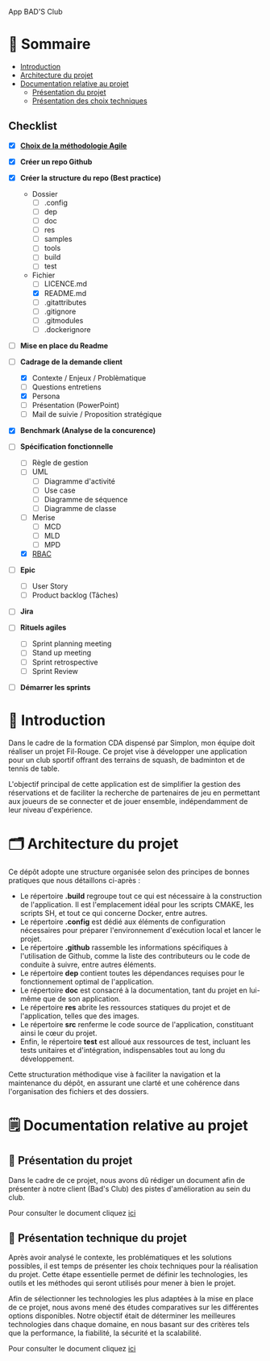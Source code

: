App BAD'S Club

# 📑 Sommaire

- <a href="#introduction">Introduction</a>
- <a href="#architecture">Architecture du projet</a>
- <a href="#project-doc">Documentation relative au projet</a>
  - <a href="#project-presentation">Présentation du projet</a>
  - <a href="#project-technical-documentation">Présentation des choix techniques</a>

## Checklist

- [X] **[Choix de la méthodologie Agile](./doc/methodology.md)**
- [x] **Créer un repo Github**
- [x] **Créer la structure du repo (Best practice)**

  - Dossier
    - [ ] .config
    - [ ] dep
    - [ ] doc
    - [ ] res
    - [ ] samples
    - [ ] tools
    - [ ] build
    - [ ] test
  - Fichier
    - [ ] LICENCE.md
    - [x] README.md
    - [ ] .gitattributes
    - [ ] .gitignore
    - [ ] .gitmodules
    - [ ] .dockerignore

- [ ] **Mise en place du Readme**
- [ ] **Cadrage de la demande client**
  - [x] Contexte / Enjeux / Problèmatique
  - [ ] Questions entretiens
  - [x] Persona
  - [ ] Présentation (PowerPoint)
  - [ ] Mail de suivie / Proposition stratégique
- [x] **Benchmark (Analyse de la concurence)**
- [ ] **Spécification fonctionnelle**
  - [ ] Règle de gestion
  - [ ] UML
    - [ ] Diagramme d'activité
    - [ ] Use case
    - [ ] Diagramme de séquence
    - [ ] Diagramme de classe
  - [ ] Merise
    - [ ] MCD
    - [ ] MLD
    - [ ] MPD
  - [X] [RBAC](./doc/RBAC.md)
- [ ] **Epic**
  - [ ] User Story
  - [ ] Product backlog (Tâches)
- [ ] **Jira**
- [ ] **Rituels agiles**

  - [ ] Sprint planning meeting
  - [ ] Stand up meeting
  - [ ] Sprint retrospective
  - [ ] Sprint Review

- [ ] **Démarrer les sprints**

# 📃 Introduction <a id="introduction"></a>

Dans le cadre de la formation CDA dispensé par Simplon, mon équipe doit réaliser un projet Fil-Rouge.
Ce projet vise à développer une application pour un club sportif offrant des terrains de squash, de badminton et de tennis de table.

L'objectif principal de cette application est de simplifier la gestion des réservations et de faciliter la recherche de partenaires de jeu en permettant aux joueurs de se connecter et de jouer ensemble, indépendamment de leur niveau d'expérience.

#  🗂 Architecture du projet  <a id="architecture"></a>

Ce dépôt adopte une structure organisée selon des principes de bonnes pratiques que nous détaillons ci-après :

- Le répertoire **.build** regroupe tout ce qui est nécessaire à la construction de l'application. Il est l'emplacement idéal pour les scripts CMAKE, les scripts SH, et tout ce qui concerne Docker, entre autres.
- Le répertoire **.config** est dédié aux éléments de configuration nécessaires pour préparer l'environnement d'exécution local et lancer le projet.
- Le répertoire **.github** rassemble les informations spécifiques à l'utilisation de Github, comme la liste des contributeurs ou le code de conduite à suivre, entre autres éléments.
- Le répertoire **dep** contient toutes les dépendances requises pour le fonctionnement optimal de l'application.
- Le répertoire **doc** est consacré à la documentation, tant du projet en lui-même que de son application.
- Le répertoire **res** abrite les ressources statiques du projet et de l'application, telles que des images.
- Le répertoire **src** renferme le code source de l'application, constituant ainsi le cœur du projet.
- Enfin, le répertoire **test** est alloué aux ressources de test, incluant les tests unitaires et d'intégration, indispensables tout au long du développement.

Cette structuration méthodique vise à faciliter la navigation et la maintenance du dépôt, en assurant une clarté et une cohérence dans l'organisation des fichiers et des dossiers.

# 🗒 Documentation relative au projet <a id="project-doc"></a>

## 📣 Présentation du projet 

Dans le cadre de ce projet, nous avons dû rédiger un document afin de présenter à notre client (Bad's Club) des pistes d'amélioration au sein du club.

Pour consulter le document cliquez <a href="doc/improvement-proposition-strategy.md">ici</a>

## 📣 Présentation technique du projet 

Après avoir analysé le contexte, les problématiques et les solutions possibles, il est temps de présenter les choix techniques pour la réalisation du projet. Cette étape essentielle permet de définir les technologies, les outils et les méthodes qui seront utilisés pour mener à bien le projet.

Afin de sélectionner les technologies les plus adaptées à la mise en place de ce projet, nous avons mené des études comparatives sur les différentes options disponibles. Notre objectif était de déterminer les meilleures technologies dans chaque domaine, en nous basant sur des critères tels que la performance, la fiabilité, la sécurité et la scalabilité.

Pour consulter le document cliquez <a href="doc/technical-proposition.md">ici</a>